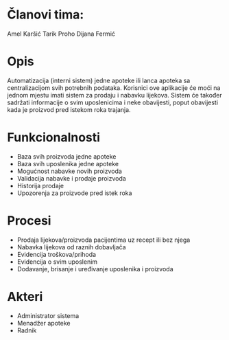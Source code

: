 # Članovi tima:

Amel Karšić
Tarik Proho
Dijana Fermić

# Opis

Automatizacija (interni sistem) jedne apoteke ili lanca apoteka sa centralizacijom svih potrebnih podataka.
Korisnici ove aplikacije će moći na jednom mjestu imati sistem za prodaju i nabavku lijekova.
Sistem će također sadržati informacije o svim uposlenicima i neke obavijesti, poput obavijesti kada je proizvod pred istekom roka trajanja.

# Funkcionalnosti 

- Baza svih proizvoda jedne apoteke
- Baza svih uposlenika jedne apoteke
- Mogućnost nabavke novih proizvoda
- Validacija nabavke i prodaje proizvoda
- Historija prodaje
- Upozorenja za proizvode pred istek roka


# Procesi

- Prodaja lijekova/proizvoda pacijentima uz recept ili bez njega
- Nabavka lijekova od raznih dobavljača
- Evidencija troškova/prihoda
- Evidencija o svim uposlenim
- Dodavanje, brisanje i uređivanje uposlenika i proizvoda

# Akteri

- Administrator sistema
- Menadžer apoteke
- Radnik
